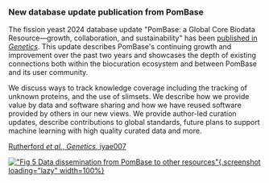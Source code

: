 ### New database update publication from PomBase
<!-- pombase_flags: frontpage -->
<!-- newsfeed_thumbnail: pombase-logo-32x32px.png -->

The fission yeast 2024 database update "PomBase: a Global Core Biodata
Resource—growth, collaboration, and sustainability" has been
[published in *Genetics*](https://doi.org/10.1093/genetics/iyae007).
This update describes PomBase's continuing growth and improvement over
the past two years and showcases the depth of existing connections both
within the biocuration ecosystem and between PomBase and its user
community.

We discuss ways to track knowledge coverage including the tracking of
unknown proteins, and the use of slimsets. We describe how we provide
value by data and software sharing and how we have reused software
provided by others in our new views. We provide author-led curation
updates, describe contributions to global standards, future plans to
support machine learning with high quality curated data and more.

[Rutherford *et al.*, *Genetics*, iyae007](https://doi.org/10.1093/genetics/iyae007)

[!["Fig 5 Data dissemination from PomBase to other resources"](assets/newsfeed/genetics_2024_paper_fig_5.png "Data dissemination from PomBase to other resources"){.screenshot loading="lazy" width=100%}](assets/newsfeed/genetics_2024_paper_fig_5.png)
